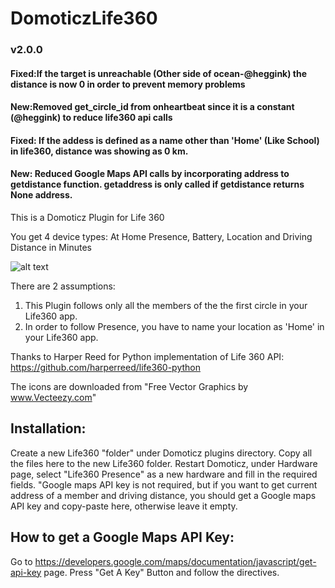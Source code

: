 # DomoticzLife360
### v2.0.0
#### Fixed:If the target is unreachable (Other side of ocean-@heggink) the distance is now 0 in order to prevent memory problems
#### New:Removed get_circle_id from onheartbeat since it is a constant (@heggink) to reduce life360 api calls
#### Fixed: If the addess is defined as a name other than 'Home' (Like School) in life360, distance was showing as 0 km. 
#### New: Reduced Google Maps API calls by incorporating address to getdistance function. getaddress is only called if getdistance returns None address.


This is a Domoticz Plugin for Life 360

You get 4 device types: At Home Presence, Battery, Location and Driving Distance in Minutes

![alt text](https://www.dropbox.com/s/8jqwuq0big73da3/Life360Devices.jpg?raw=1)

There are 2 assumptions:
1. This Plugin follows only all the members of the the first circle in your Life360 app.
2. In order to follow Presence, you have to name your location as 'Home' in your Life360 app.

Thanks to Harper Reed for Python implementation of Life 360 API: https://github.com/harperreed/life360-python

The icons are downloaded from "Free Vector Graphics by www.Vecteezy.com"

## Installation:
Create a new Life360 "folder" under Domoticz plugins directory. Copy all the files here to the new Life360 folder.
Restart Domoticz, under Hardware page, select "Life360 Presence" as a new hardware and fill in the required fields. "Google maps API key is not required, but if you want to get current address of a member and driving distance, you should get a Google maps API key and copy-paste here, otherwise leave it empty.

## How to get a Google Maps API Key:
Go to https://developers.google.com/maps/documentation/javascript/get-api-key page. Press "Get A Key" Button and follow the directives.
